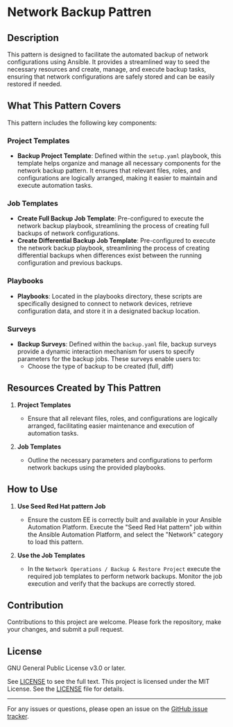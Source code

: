 # Network Backup Pattren

## Description

This pattern is designed to facilitate the automated backup of network configurations using Ansible. It provides a streamlined way to seed the necessary resources and create, manage, and execute backup tasks, ensuring that network configurations are safely stored and can be easily restored if needed.

## What This Pattern Covers

This pattern includes the following key components:

### Project Templates

- **Backup Project Template**: Defined within the `setup.yaml` playbook, this template helps organize and manage all necessary components for the network backup pattern. It ensures that relevant files, roles, and configurations are logically arranged, making it easier to maintain and execute automation tasks.

### Job Templates

- **Create Full Backup Job Template**: Pre-configured to execute the network backup playbook, streamlining the process of creating full backups of network configurations.
- **Create Differential Backup Job Template**: Pre-configured to execute the network backup playbook, streamlining the process of creating differential backups when differences exist between the running configuration and previous backups.

### Playbooks

- **Playbooks**: Located in the playbooks directory, these scripts are specifically designed to connect to network devices, retrieve configuration data, and store it in a designated backup location.

### Surveys

- **Backup Surveys**: Defined within the `backup.yaml` file, backup surveys provide a dynamic interaction mechanism for users to specify parameters for the backup jobs. These surveys enable users to:
  - Choose the type of backup to be created (full, diff)

## Resources Created by This Pattren

1. **Project Templates**
    - Ensure that all relevant files, roles, and configurations are logically arranged, facilitating easier maintenance and execution of automation tasks.

2. **Job Templates**
    - Outline the necessary parameters and configurations to perform network backups using the provided playbooks.

## How to Use

1. **Use Seed Red Hat pattern Job**
    - Ensure the custom EE is correctly built and available in your Ansible Automation Platform. Execute the "Seed Red Hat pattern" job within the Ansible Automation Platform, and select the "Network" category to load this pattern.

2. **Use the Job Templates**
    - In the `Network Operations / Backup & Restore Project` execute the required job templates to perform network backups. Monitor the job execution and verify that the backups are correctly stored.

## Contribution

Contributions to this project are welcome. Please fork the repository, make your changes, and submit a pull request.

## License

GNU General Public License v3.0 or later.

See [LICENSE](https://www.gnu.org/licenses/gpl-3.0.txt) to see the full text. This project is licensed under the MIT License. See the [LICENSE](https://github.com/redhat-cop/network.backup/blob/main/LICENSE) file for details.

---

For any issues or questions, please open an issue on the [GitHub issue tracker](https://github.com/redhat-cop/network.backup/issues).
